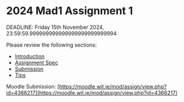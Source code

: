 # 2024 Mad1 Assignment 1

DEADLINE: Friday 15th November 2024, 23:59:59.999999999999999999999999994

Please review the following sections:

* [Introduction](https://github.com/johnrellis/2024-mad1-assignment-1/blob/main/docs/00.F1%20Geek%20V1.md)
* [Assignment Spec](https://github.com/johnrellis/2024-mad1-assignment-1/blob/main/docs/01.Assignment.md)
* [Submission](https://github.com/johnrellis/2024-mad1-assignment-1/blob/main/docs/02.Submission.md)
* [Tips](https://github.com/johnrellis/2024-mad1-assignment-1/blob/main/docs/03.Tips.md)


Moodle Submission: [https://moodle.wit.ie/mod/assign/view.php?id=4366217](https://moodle.wit.ie/mod/assign/view.php?id=4366217)